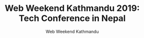---
title: "Web Weekend Kathmandu 2019: Tech Conference in Nepal"
desc : "wwktm is an effort to gather experts, both national and international, and create an environment for new partnerships, collaborations and learning groups to be formed. We want to create a space that encourages participation and then the dynamics of the group will take over the direction. One of the only web focused Tech conferences in Nepal and surrounding region."
author : "Web Weekend Kathmandu"
keywords : "conference, nepal, web weekend kathmandu, tech conference, kathmandu"
image : "https://2018.wwktm.co/img-2019/og.jpg"
---